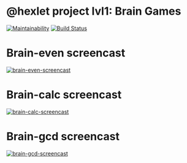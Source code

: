 # @hexlet project lvl1: Brain Games

[![Maintainability](https://api.codeclimate.com/v1/badges/a99a88d28ad37a79dbf6/maintainability)](https://codeclimate.com/github/codeclimate/codeclimate/maintainability)
[![Build Status](https://travis-ci.com/olekhova/frontend-project-lvl1.svg?branch=master)](https://travis-ci.com/olekhova/frontend-project-lvl1)

# Brain-even screencast
[![brain-even-screencast](https://asciinema.org/a/A8a0RiidiNuzcM6IkOPq5kqed.png)](https://asciinema.org/a/A8a0RiidiNuzcM6IkOPq5kqed)

# Brain-calc screencast
[![brain-calc-screencast](https://asciinema.org/a/qItwb72rCCdDmr2GF50j5Ahk6.png)](https://asciinema.org/a/qItwb72rCCdDmr2GF50j5Ahk6)

# Brain-gcd screencast
[![brain-gcd-screencast](https://asciinema.org/a/hjwavI8dSFPzSOOEyWf2TTu86.png)](https://asciinema.org/a/hjwavI8dSFPzSOOEyWf2TTu86)
